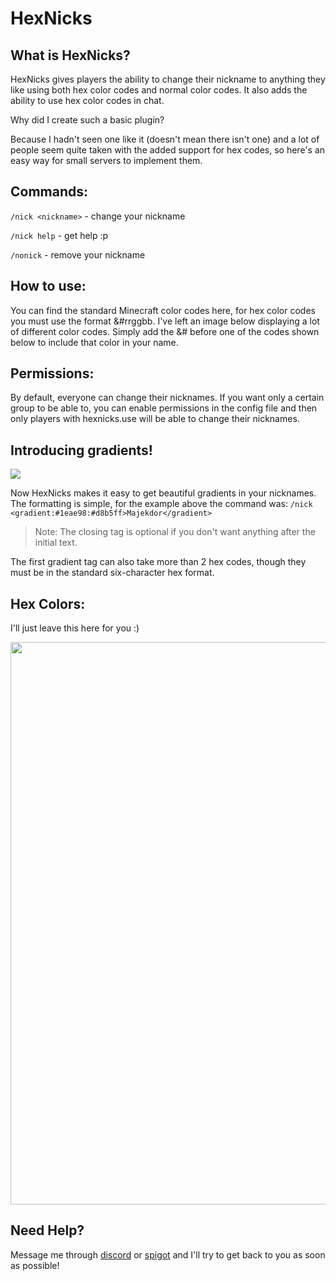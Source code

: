 # HexNicks

## What is HexNicks?

HexNicks gives players the ability to change their nickname to anything they like using both hex color codes and normal color codes. It also adds the ability to use hex color codes in chat.

Why did I create such a basic plugin?

Because I hadn't seen one like it (doesn't mean there isn't one) and a lot of people seem quite taken with the added support for hex codes, so here's an easy way for small servers to implement them.

## Commands:

`/nick <nickname>` - change your nickname

`/nick help` - get help :p

`/nonick` - remove your nickname

## How to use:

You can find the standard Minecraft color codes here, for hex color codes you must use the format &#rrggbb. I've left an image below displaying a lot of different color codes. Simply add the &# before one of the codes shown below to include that color in your name.

## Permissions:

By default, everyone can change their nicknames. If you want only a certain group to be able to, you can enable permissions in the config file and then only players with hexnicks.use will be able to change their nicknames.

## Introducing gradients!

<img align="middle" src="https://i.imgur.com/zdn80Qe.png">

Now HexNicks makes it easy to get beautiful gradients in your nicknames. The formatting is simple, for the example above the command was: `/nick <gradient:#1eae98:#d8b5ff>Majekdor</gradient>`

> Note: The closing tag is optional if you don't want anything after the initial text.

The first gradient tag can also take more than 2 hex codes, though they must be in the standard six-character hex format.


## Hex Colors:

I'll just leave this here for you :)

<img align="middle" src="https://i.pinimg.com/originals/f2/08/30/f2083044743edea046c2bc16b082b4fe.gif" height="900" width="800">

## Need Help?

Message me through [discord](https://discord.majek.dev) or [spigot](https://www.spigotmc.org/resources/hexnicks-now-with-gradient-support.83554/) and I'll try to get back to you as soon as possible!
